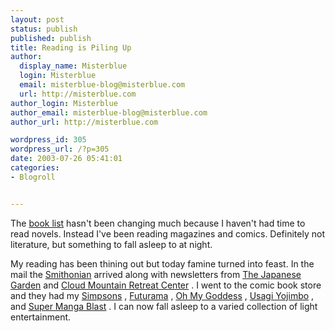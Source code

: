 ```yaml
---
layout: post
status: publish
published: publish
title: Reading is Piling Up
author:
  display_name: Misterblue
  login: Misterblue
  email: misterblue-blog@misterblue.com
  url: http://misterblue.com
author_login: Misterblue
author_email: misterblue-blog@misterblue.com
author_url: http://misterblue.com

wordpress_id: 305
wordpress_url: /?p=305
date: 2003-07-26 05:41:01
categories:
- Blogroll


---
```

<p>
The
<a href="http://www.misterblue.com/Books/MisterBlue_books.shtml">book list</a>
hasn't been changing much because I haven't had time to read novels.
Instead I've been reading magazines and comics.
Definitely not literature, but something to fall asleep to at night.
</p>
<p>
My reading has been thining out but today famine turned into feast.
In the mail the
<a href="http://www.smithsonianmag.si.edu/">Smithonian</a>
arrived along with newsletters from
<a href="http://www.japanesegarden.com/">The Japanese Garden</a>
and 
<a href="http://www.cloudmountain.org/">Cloud Mountain Retreat Center</a>
.
I went to the comic book store and they had my
<a href="http://www.thesimpsons.com/">Simpsons</a>
,
<a href="http://www.gotfuturama.com/">Futurama</a>
,
<a href="http://www.cupped-expressions.net/amg/">Oh My Goddess</a>
,
<a href="http://www.usagiyojimbo.com/">Usagi Yojimbo</a>
,
and 
<a href="http://www.studioproteus.com/smb.html">Super Manga Blast</a>
.
I can now fall asleep to a varied collection of light entertainment.
</p>
